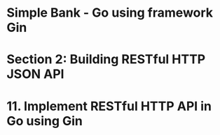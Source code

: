 # Simple Bank - Go using framework Gin

# Section 2: Building RESTful HTTP JSON API

# 11. Implement RESTful HTTP API in Go using Gin
